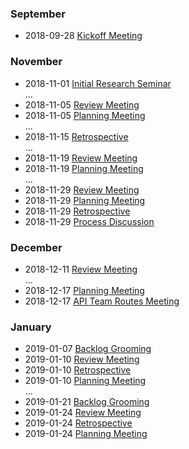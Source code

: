 ### September
- 2018-09-28 [Kickoff Meeting](meeting-protocols/2018-09-28-Kickoff-Meeting.md)

### November

- 2018-11-01 [Initial Research Seminar](meeting-protocols/2018-11-01-Initial-Research-Seminar.md)   
...
- 2018-11-05 [Review Meeting](meeting-protocols/2018-11-05-Review-Meeting.md)
- 2018-11-05 [Planning Meeting](meeting-protocols/2018-11-05-Planning-Meeting.md)  
...
- 2018-11-15 [Retrospective](meeting-protocols/2018-11-15-Retrospective.md)  
...
- 2018-11-19 [Review Meeting](meeting-protocols/2018-11-19-Review.md)
- 2018-11-19 [Planning Meeting](meeting-protocols/2018-11-19-Planning-Meeting.md)  
...
- 2018-11-29 [Review Meeting](meeting-protocols/2018-11-29-Review.md)
- 2018-11-29 [Planning Meeting](meeting-protocols/2018-11-29-Planning.md)
- 2018-11-29 [Retrospective](meeting-protocols/2018-11-29-Retrospective.md)
- 2018-11-29 [Process Discussion](meeting-protocols/2018-11-29-Process-Discussion.md)

### December

- 2018-12-11 [Review Meeting](meeting-protocols/2018-12-11-Review.md)  
...
- 2018-12-17 [Planning Meeting](meeting-protocols/2018-12-17-Planning.md)
- 2018-12-17 [API Team Routes Meeting](meeting-protocols/2018-12-17-API-Team-Routes-Meeting.md)

### January

- 2019-01-07 [Backlog Grooming](meeting-protocols/2019-01-07-Backlog-Grooming.md)
- 2019-01-10 [Review Meeting](meeting-protocols/2019-01-10-Review-Meeting.md)
- 2019-01-10 [Retrospective](meeting-protocols/2019-01-10-Retrospective.md)
- 2019-01-10 [Planning Meeting](meeting-protocols/2019-01-10-Planning-Meeting.md)  
...
- 2019-01-21 [Backlog Grooming](meeting-protocols/2019-01-21-Backlog-Grooming.md)
- 2019-01-24 [Review Meeting](meeting-protocols/2019-01-24-Review-Meeting.md)
- 2019-01-24 [Retrospective](meeting-protocols/2019-01-24-Retrospective.md)
- 2019-01-24 [Planning Meeting](meeting-protocols/2019-01-24-Planning-Meeting.md)  
